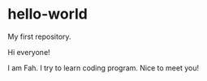 # hello-world
My first repository.

Hi everyone!

I am Fah. I try to learn coding program. Nice to meet you!

